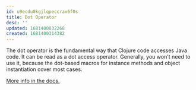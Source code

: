 ```yaml
---
id: u9ecdu0kgjlqpeccrax6f0s
title: Dot Operator
desc: ''
updated: 1681400832268
created: 1681400314382
---
```


The dot operator is the fundamental way that Clojure code accesses Java code. It can be read as a dot access operator. Generally, you won't need to use it, because the dot-based macros for instance methods and object instantiation cover most cases. 

[More info in the docs.](https://clojure.org/reference/java_interop#_the_dot_special_form)